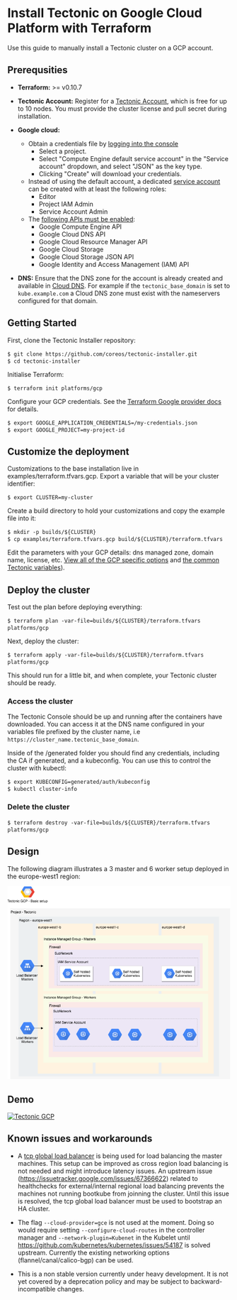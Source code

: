 # Install Tectonic on Google Cloud Platform with Terraform

Use this guide to manually install a Tectonic cluster on a GCP account.

## Prerequsities

- **Terraform:** >= v0.10.7
- **Tectonic Account:** Register for a [Tectonic Account](https://coreos.com/tectonic), which is free for up to 10 nodes. You must provide the cluster license and pull secret during installation.
- **Google cloud:** 
  - Obtain a credentials file by [logging into the console](https://console.cloud.google.com/iam-admin/serviceaccounts)
    - Select a project.
    - Select "Compute Engine default service account" in the "Service account" dropdown, and select "JSON" as the key type.
    - Clicking "Create" will download your credentials.
  - Instead of using the default account, a dedicated [service account](https://cloud.google.com/iam/docs/service-accounts) can be created with at least the following roles:
    - Editor
    - Project IAM Admin
    - Service Account Admin
  - The [following APIs must be enabled](https://console.cloud.google.com/apis/dashboard):
    - Google Compute Engine API
    - Google Cloud DNS API
    - Google Cloud Resource Manager API
    - Google Cloud Storage
    - Google Cloud Storage JSON API
    - Google Identity and Access Management (IAM) API
    
- **DNS:** Ensure that the DNS zone for the account is already created and available in [Cloud DNS](https://console.cloud.google.com/net-services/dns). For example if the `tectonic_base_domain` is set to `kube.example.com` a Cloud DNS zone must exist with the nameservers configured for that domain.

## Getting Started

First, clone the Tectonic Installer repository:

```
$ git clone https://github.com/coreos/tectonic-installer.git
$ cd tectonic-installer
```
 
Initialise Terraform:

```
$ terraform init platforms/gcp
``` 

Configure your GCP credentials. See the [Terraform Google provider docs](https://www.terraform.io/docs/providers/google/index.html) for details.

```
$ export GOOGLE_APPLICATION_CREDENTIALS=/my-credentials.json
$ export GOOGLE_PROJECT=my-project-id
```

## Customize the deployment

Customizations to the base installation live in examples/terraform.tfvars.gcp. Export a variable that will be your cluster identifier:

```
$ export CLUSTER=my-cluster
```

Create a build directory to hold your customizations and copy the example file into it:

```
$ mkdir -p builds/${CLUSTER}
$ cp examples/terraform.tfvars.gcp build/${CLUSTER}/terraform.tfvars
```

Edit the parameters with your GCP details: dns managed zone, domain name, license, etc. [View all of the GCP specific options](https://github.com/coreos/tectonic-installer/tree/master/Documentation/variables/gcp.md) and [the common Tectonic variables](https://github.com/coreos/tectonic-installer/tree/master/Documentation/variables/config.md)).

## Deploy the cluster

Test out the plan before deploying everything:

```
$ terraform plan -var-file=builds/${CLUSTER}/terraform.tfvars platforms/gcp
```

Next, deploy the cluster:

```
$ terraform apply -var-file=builds/${CLUSTER}/terraform.tfvars platforms/gcp
```

This should run for a little bit, and when complete, your Tectonic cluster should be ready.

### Access the cluster

The Tectonic Console should be up and running after the containers have downloaded. You can access it at the DNS name configured in your variables file prefixed by the cluster name, i.e ```https://cluster_name.tectonic_base_domain```.

Inside of the /generated folder you should find any credentials, including the CA if generated, and a kubeconfig. You can use this to control the cluster with kubectl:

```
$ export KUBECONFIG=generated/auth/kubeconfig
$ kubectl cluster-info
```
### Delete the cluster

```
$ terraform destroy -var-file=builds/${CLUSTER}/terraform.tfvars platforms/gcp
```

## Design
The following diagram illustrates a 3 master and 6 worker setup deployed in the europe-west1 region:

![Tectonic GCP](tectonic-gcp.png)

## Demo

[![Tectonic GCP](https://img.youtube.com/vi/jQRmR-8OIOs/0.jpg)](https://www.youtube.com/watch?v=jQRmR-8OIOs)

## Known issues and workarounds

- A [tcp global load balancer](https://cloud.google.com/compute/docs/load-balancing/tcp-ssl/tcp-proxy) is being used for load balancing the master machines.
This setup can be improved as cross region load balancing is not needed and might introduce latency issues.
An upstream issue (https://issuetracker.google.com/issues/67366622) related to healthchecks for external/internal regional load balancing prevents the machines not running bootkube from joinning the cluster.
Until this issue is resolved, the tcp global load balancer must be used to bootstrap an HA cluster.

- The flag `--cloud-provider=gce` is not used at the moment.
Doing so would require setting `--configure-cloud-routes` in the controller manager and `--network-plugin=Kubenet` in the Kubelet until https://github.com/kubernetes/kubernetes/issues/54187 is solved upstream.
Currently the existing networking options (flannel/canal/calico-bgp) can be used.

- This is a non stable version currently under heavy development. It is not yet covered by a deprecation policy and may be subject to backward-incompatible changes. 
